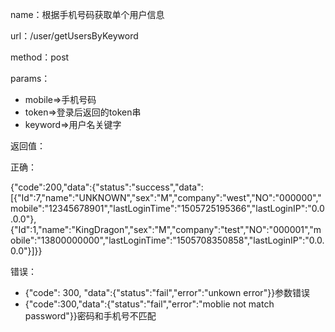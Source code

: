 name：根据手机号码获取单个用户信息

url：/user/getUsersByKeyword

method：post

params：

* mobile=&gt;手机号码
* token=&gt;登录后返回的token串
* keyword=&gt;用户名关键字

返回值：

正确：

{"code":200,"data":{"status":"success","data":\[{"Id":7,"name":"UNKNOWN","sex":"M","company":"west","NO":"000000","mobile":"12345678901","lastLoginTime":"1505725195366","lastLoginIP":"0.0.0.0"},{"Id":1,"name":"KingDragon","sex":"M","company":"test","NO":"000001","mobile":"13800000000","lastLoginTime":"1505708350858","lastLoginIP":"0.0.0.0"}\]}}

错误：

* {"code": 300, "data":{"status":"fail","error":"unkown error"}}参数错误
* {"code":300,"data":{"status":"fail","error":"moblie not match password"}}密码和手机号不匹配



